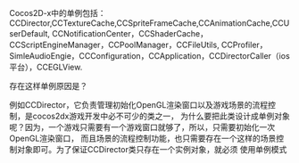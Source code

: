 
Cocos2D-x中的单例包括：
CCDirector,CCTextureCache,CCSpriteFrameCache,CCAnimationCache,CCUserDefault,
CCNotificationCenter，CCShaderCache，CCScriptEngineManager，CCPoolManager，CCFileUtils,
CCProfiler，SimleAudioEngie，CCConfiguration，CCApplication，CCDirectorCaller（ios平台），CCEGLView.

存在这样单例原因是？ 

例如CCDirector，它负责管理初始化OpenGL渲染窗口以及游戏场景的流程控制，是cocos2dx游戏开发中必不可少的类之一，
为什么要把此类设计成单例对象呢？因为，一个游戏只需要有一个游戏窗口就够了，所以，只需要初始化一次OpenGL渲染窗口，
而且场景的流程控制功能，也只需要存在一个这样的场景控制对象即可。为了保证CCDirector类只存在一个实例对象，就必须
使用单例模式

